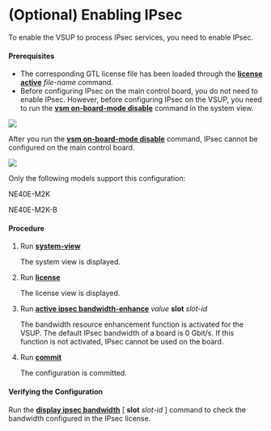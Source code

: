 (Optional) Enabling IPsec
=========================

To enable the VSUP to process IPsec services, you need to enable IPsec.

#### Prerequisites

* The corresponding GTL license file has been loaded through the [**license active**](cmdqueryname=license+active) *file-name* command.
* Before configuring IPsec on the main control board, you do not need to enable IPsec. However, before configuring IPsec on the VSUP, you need to run the [**vsm on-board-mode disable**](cmdqueryname=vsm+on-board-mode+disable) command in the system view.

![](../../../../public_sys-resources/note_3.0-en-us.png) 

After you run the [**vsm on-board-mode disable**](cmdqueryname=vsm+on-board-mode+disable) command, IPsec cannot be configured on the main control board.


![](../../../../public_sys-resources/note_3.0-en-us.png) 

Only the following models support this configuration:

NE40E-M2K

NE40E-M2K-B



#### Procedure

1. Run [**system-view**](cmdqueryname=system-view)
   
   
   
   The system view is displayed.
2. Run [**license**](cmdqueryname=license)
   
   
   
   The license view is displayed.
3. Run [**active ipsec bandwidth-enhance**](cmdqueryname=active+ipsec+bandwidth-enhance+slot) *value* **slot** *slot-id*
   
   
   
   The bandwidth resource enhancement function is activated for the VSUP. The default IPsec bandwidth of a board is 0 Gbit/s. If this function is not activated, IPsec cannot be used on the board.
4. Run [**commit**](cmdqueryname=commit)
   
   
   
   The configuration is committed.

#### Verifying the Configuration

Run the [**display ipsec bandwidth**](cmdqueryname=display+ipsec+bandwidth+slot) [ **slot** *slot-id* ] command to check the bandwidth configured in the IPsec license.